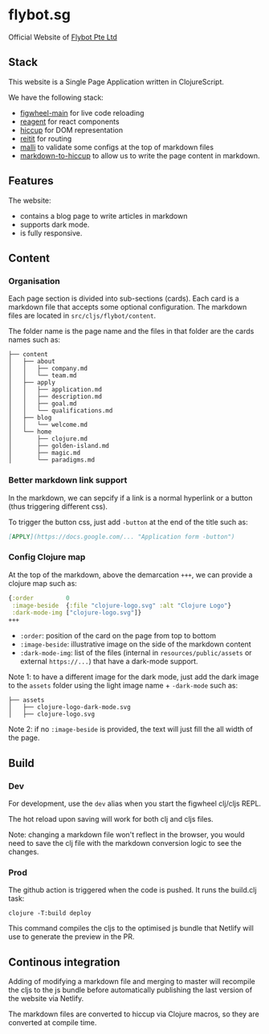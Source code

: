 # flybot.sg
Official Website of [Flybot Pte Ltd](https://www.flybot.sg/)

## Stack

This website is a Single Page Application written in ClojureScript.

We have the following stack:
- [figwheel-main](https://figwheel.org/) for live code reloading
- [reagent](https://github.com/reagent-project/reagent) for react components
- [hiccup](https://github.com/weavejester/hiccup) for DOM representation
- [reitit](https://github.com/metosin/reitit) for routing
- [malli](https://github.com/metosin/malli) to validate some configs at the top of markdown files
- [markdown-to-hiccup](https://github.com/mpcarolin/markdown-to-hiccup) to allow us to write the page content in markdown.

## Features

The website:
- contains a blog page to write articles in markdown
- supports dark mode.
- is fully responsive.

## Content

### Organisation

Each page section is divided into sub-sections (cards).
Each card is a markdown file that accepts some optional configuration.
The markdown files are located in `src/cljs/flybot/content`.

The folder name is the page name and the files in that folder are the cards names such as:

```
├── content
│   ├── about
│   │   ├── company.md
│   │   └── team.md
│   ├── apply
│   │   ├── application.md
│   │   ├── description.md
│   │   ├── goal.md
│   │   └── qualifications.md
│   ├── blog
│   │   └── welcome.md
│   └── home
│       ├── clojure.md
│       ├── golden-island.md
│       ├── magic.md
│       └── paradigms.md
```

### Better markdown link support

In the markdown, we can sepcify if a link is a normal hyperlink or a button (thus triggering different css).

To trigger the button css, just add `-button` at the end of the title such as:

```markdown
[APPLY](https://docs.google.com/... "Application form -button")
```

### Config Clojure map

At the top of the markdown, above the demarcation `+++`, we can provide a clojure map such as:

```clojure
{:order         0
 :image-beside  {:file "clojure-logo.svg" :alt "Clojure Logo"}
 :dark-mode-img ["clojure-logo.svg"]}
+++
```

- `:order`: position of the card on the page from top to bottom
- `:image-beside`: illustrative image on the side of the markdown content
- `:dark-mode-img`: list of the files (internal in `resources/public/assets` or external `https://...`) that have a dark-mode support.

Note 1: to have a different image for the dark mode, just add the dark image to the `assets` folder using the light image name + `-dark-mode` such as:

```
├── assets
│   ├── clojure-logo-dark-mode.svg
│   ├── clojure-logo.svg
```

Note 2: if no `:image-beside` is provided, the text will just fill the all width of the page.

## Build

### Dev

For development, use the `dev` alias when you start the figwheel clj/cljs REPL.

The hot reload upon saving will work for both clj and cljs files.

Note: changing a markdown file won't reflect in the browser, you would need to save the clj file with the markdown conversion logic to see the changes.

### Prod

The github action is triggered when the code is pushed. It runs the build.clj task:

```
clojure -T:build deploy
```

This command compiles the cljs to the optimised js bundle that Netlify will use to generate the preview in the PR.

## Continous integration

Adding of modifying a markdown file and merging to master will recompile the cljs to the js bundle before automatically publishing the last version of the website via Netlify.

The markdown files are converted to hiccup via Clojure macros, so they are converted at compile time.
